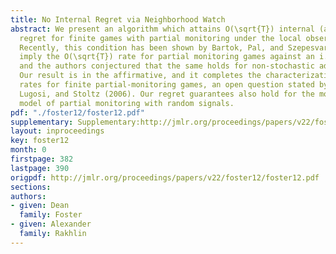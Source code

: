 ```yaml
---
title: No Internal Regret via Neighborhood Watch
abstract: We present an algorithm which attains O(\sqrt{T}) internal (and thus external)
  regret for finite games with partial monitoring under the local observability condition.
  Recently, this condition has been shown by Bartok, Pal, and Szepesvari (2011) to
  imply the O(\sqrt{T}) rate for partial monitoring games against an i.i.d. opponent,
  and the authors conjectured that the same holds for non-stochastic adversaries.
  Our result is in the affirmative, and it completes the characterization of possible
  rates for finite partial-monitoring games, an open question stated by Cesa-Bianchi,
  Lugosi, and Stoltz (2006). Our regret guarantees also hold for the more general
  model of partial monitoring with random signals.
pdf: "./foster12/foster12.pdf"
supplementary: Supplementary:http://jmlr.org/proceedings/papers/v22/foster12/foster12Supple.pdf
layout: inproceedings
key: foster12
month: 0
firstpage: 382
lastpage: 390
origpdf: http://jmlr.org/proceedings/papers/v22/foster12/foster12.pdf
sections: 
authors:
- given: Dean
  family: Foster
- given: Alexander
  family: Rakhlin
---
```

